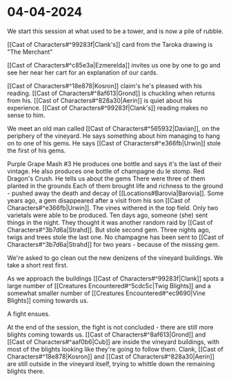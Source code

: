 # 04-04-2024
We start this session at what used to be a tower, and is now a pile of rubble.

[[Cast of Characters#^99283f|Clank's]] card from the Taroka drawing is "The Merchant"

[[Cast of Characters#^c85e3a|Ezmerelda]] invites us one by one to go and see her near her cart
for an explanation of our cards.

[[Cast of Characters#^18e878|Kosron]] claim's he's pleased with his reading.
[[Cast of Characters#^8af613|Grond]] is chuckling when returns from his.
[[Cast of Characters#^828a30|Aerin]] is quiet about his experience.
[[Cast of Characters#^99283f|Clank's]] reading makes no sense to him.

We meet an old man called [[Cast of Characters#^565932|Davian]], on the periphery of the vineyard.
He says something about him managing to hang on to one of his gems.
He says [[Cast of Characters#^e366fb|Urwin]] stole the first of his gems.

Purple Grape Mash #3
He produces one bottle and says it's the last of their vintage.
He also produces one bottle of champagne du le stomp.
Red Dragon's Crush.
He tells us about the gems
There were three of them planted in the grounds
Each of them brought life and richness to the ground - pushed away the death and decay of [[Locations#Barovia|Barovia]].
Some years ago, a gem disappeared after a visit from his son [[Cast of Characters#^e366fb|Urwin]]. The vines withered in the top field.
Only two varietals were able to be produced.
Ten days ago, someone (she) sent things in the night. They thought it was another random raid by [[Cast of Characters#^3b7d6a|Strahd]].
But stole second gem.
Three nights ago, twigs and trees stole the last one.
No champagne has been sent to [[Cast of Characters#^3b7d6a|Strahd]] for two years - because of the missing gem.

We're asked to go clean out the new denizens of the vineyard buildings.
We take a short rest first.

As we approach the buildings [[Cast of Characters#^99283f|Clank]] spots a large number of [[Creatures Encountered#^5cdc5c|Twig Blights]]
and a somewhat smaller number of [[Creatures Encountered#^ec9690|Vine Blights]] coming towards us.

A fight ensues.

At the end of the session, the fight is not concluded - there are still more
blights coming towards us. [[Cast of Characters#^8af613|Grond]] and [[Cast of Characters#^aaf0b6|Cub]] are inside the vineyard buildings,
with most of the blights looking like they're going to follow them. Clank,
[[Cast of Characters#^18e878|Kosron]] and [[Cast of Characters#^828a30|Aerin]] are still outside in the vineyard itself, trying to whittle
down the remaining blights there.